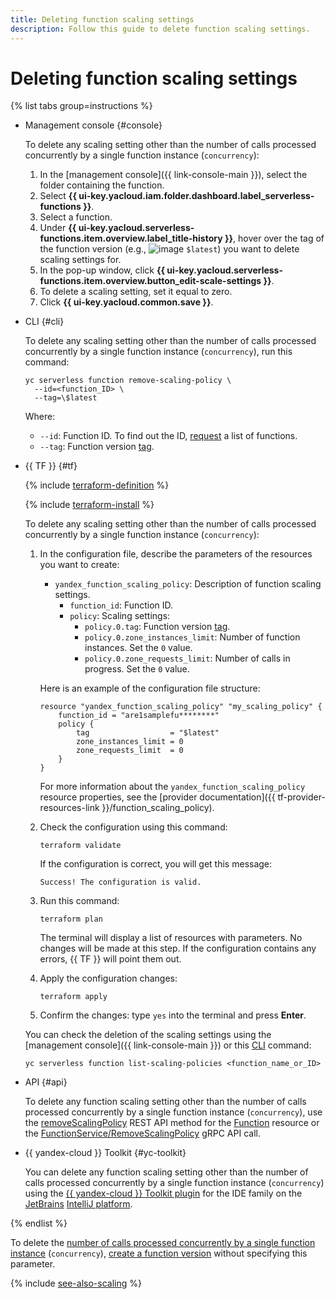 ```yaml
---
title: Deleting function scaling settings
description: Follow this guide to delete function scaling settings.
---
```


# Deleting function scaling settings

{% list tabs group=instructions %}

- Management console {#console}

    To delete any scaling setting other than the number of calls processed concurrently by a single function instance (`concurrency`):

    1. In the [management console]({{ link-console-main }}), select the folder containing the function.
    1. Select **{{ ui-key.yacloud.iam.folder.dashboard.label_serverless-functions }}**.
    1. Select a function.
    1. Under **{{ ui-key.yacloud.serverless-functions.item.overview.label_title-history }}**, hover over the tag of the function version (e.g., ![image](../../../_assets/console-icons/gear.svg) `$latest`) you want to delete scaling settings for.
    1. In the pop-up window, click **{{ ui-key.yacloud.serverless-functions.item.overview.button_edit-scale-settings }}**.
    1. To delete a scaling setting, set it equal to zero.
    1. Click **{{ ui-key.yacloud.common.save }}**.

- CLI {#cli}

    To delete any scaling setting other than the number of calls processed concurrently by a single function instance (`concurrency`), run this command:

    ```
    yc serverless function remove-scaling-policy \
      --id=<function_ID> \
      --tag=\$latest
    ```

    Where:

    * `--id`: Function ID. To find out the ID, [request](./function-list.md) a list of functions.
    * `--tag`: Function version [tag](../../concepts/function.md#tag).

- {{ TF }} {#tf}

    {% include [terraform-definition](../../../_tutorials/_tutorials_includes/terraform-definition.md) %}

    {% include [terraform-install](../../../_includes/terraform-install.md) %}

    To delete any scaling setting other than the number of calls processed concurrently by a single function instance (`concurrency`):

    1. In the configuration file, describe the parameters of the resources you want to create:

       * `yandex_function_scaling_policy`: Description of function scaling settings.
         * `function_id`: Function ID.
         * `policy`: Scaling settings:
           * `policy.0.tag`: Function version [tag](../../concepts/function.md#tag).
           * `policy.0.zone_instances_limit`: Number of function instances. Set the `0` value.
           * `policy.0.zone_requests_limit`: Number of calls in progress. Set the `0` value.

        Here is an example of the configuration file structure:

        ```
        resource "yandex_function_scaling_policy" "my_scaling_policy" {
            function_id = "are1samplefu********"
            policy {
                tag                  = "$latest"
                zone_instances_limit = 0
                zone_requests_limit  = 0
            }
        }
        ```
      
        For more information about the `yandex_function_scaling_policy` resource properties, see the [provider documentation]({{ tf-provider-resources-link }}/function_scaling_policy).
      
    1. Check the configuration using this command:
        
       ```
       terraform validate
       ```

       If the configuration is correct, you will get this message:
        
       ```
       Success! The configuration is valid.
       ```

    1. Run this command:

       ```
       terraform plan
       ```
        
       The terminal will display a list of resources with parameters. No changes will be made at this step. If the configuration contains any errors, {{ TF }} will point them out.
         
    1. Apply the configuration changes:

       ```
       terraform apply
       ```
    1. Confirm the changes: type `yes` into the terminal and press **Enter**.

    You can check the deletion of the scaling settings using the [management console]({{ link-console-main }}) or this [CLI](../../../cli/) command:
    
    ```
    yc serverless function list-scaling-policies <function_name_or_ID>
    ```

- API {#api}

    To delete any function scaling setting other than the number of calls processed concurrently by a single function instance (`concurrency`), use the [removeScalingPolicy](../../functions/api-ref/Function/removeScalingPolicy.md) REST API method for the [Function](../../functions/api-ref/Function/index.md) resource or the [FunctionService/RemoveScalingPolicy](../../functions/api-ref/grpc/Function/removeScalingPolicy.md) gRPC API call.

- {{ yandex-cloud }} Toolkit {#yc-toolkit}

    You can delete any function scaling setting other than the number of calls processed concurrently by a single function instance (`concurrency`) using the [{{ yandex-cloud }} Toolkit plugin](https://github.com/yandex-cloud/ide-plugin-jetbrains/blob/master/README.en.md) for the IDE family on the [JetBrains](https://www.jetbrains.com/) [IntelliJ platform](https://www.jetbrains.com/opensource/idea/).

{% endlist %}

To delete the [number of calls processed concurrently by a single function instance](../../concepts/function.md#concurrency) (`concurrency`), [create a function version](../../operations/function/version-manage.md#version-create) without specifying this parameter.

{% include [see-also-scaling](../../../_includes/functions/see-also-scaling.md) %}